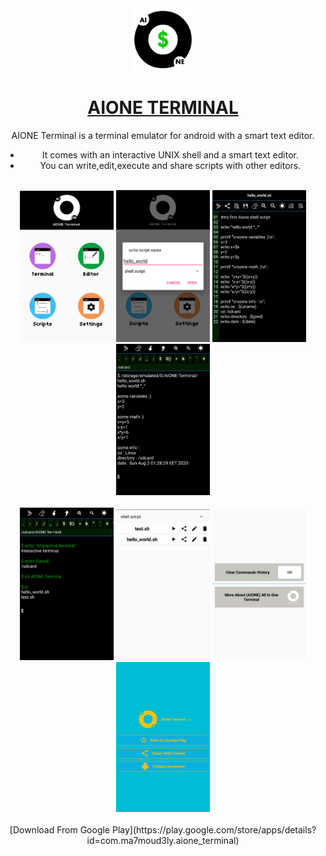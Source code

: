 <div align="center">
  <a href="https://play.google.com/store/apps/details?id=com.ma7moud3ly.aione_terminal" target="_blank">
    <img src="play/icon.png" alt="drawing" width="100"/>
  </a>

# [AIONE TERMINAL](https://play.google.com/store/apps/details?id=com.ma7moud3ly.aione_terminal) 
AIONE Terminal is a terminal emulator for android with a smart text editor.
- It comes with an interactive UNIX shell and a smart text editor.
- You can write,edit,execute and share scripts with other editors.
<br>
<div>
  <img src="play/img1.png" alt="drawing" width="150"/>
  <img src="play/img2.png" alt="drawing" width="150"/>
  <img src="play/img3.png" alt="drawing" width="150"/>
  <img src="play/img4.png" alt="drawing" width="150"/>
</div>
<br>
<div>
  <img src="play/img5.png" alt="drawing" width="150"/>
  <img src="play/img6.png" alt="drawing" width="150"/>
  <img src="play/img7.png" alt="drawing" width="150"/>
  <img src="play/img8.png" alt="drawing" width="150"/>
</div>
<br>
[Download From Google Play](https://play.google.com/store/apps/details?id=com.ma7moud3ly.aione_terminal) 
</div>
